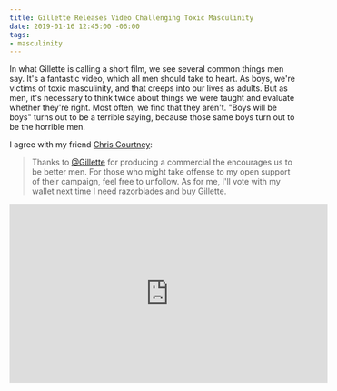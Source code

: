 ```yaml
---
title: Gillette Releases Video Challenging Toxic Masculinity
date: 2019-01-16 12:45:00 -06:00
tags:
- masculinity
---
```


In what Gillette is calling a short film, we see several common things men say. It's a fantastic video, which all men should take to heart. As boys, we're victims of toxic masculinity, and that creeps into our lives as adults. But as men, it's necessary to think twice about things we were taught and evaluate whether they're right. Most often, we find that they aren't. "Boys will be boys" turns out to be a terrible saying, because those same boys turn out to be the horrible men.

I agree with my friend [Chris Courtney](https://twitter.com/designhawg/status/1085399328275996673):

> Thanks to [@Gillette](https://twitter.com/Gillette) for producing a commercial the encourages us to be better men. For those who might take offense to my open support of their campaign, feel free to unfollow. As for me, I'll vote with my wallet next time I need razorblades and buy Gillette.

<div class="iframe-container">
  <iframe width="560" height="315" src="https://www.youtube-nocookie.com/embed/koPmuEyP3a0" frameborder="0" allow="accelerometer; autoplay; encrypted-media; gyroscope; picture-in-picture" allowfullscreen></iframe>
</div>

